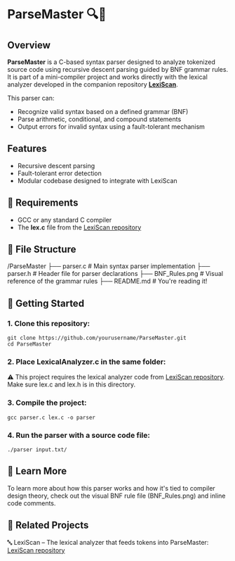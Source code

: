 # ParseMaster 🔍📜

## Overview
**ParseMaster** is a C-based syntax parser designed to analyze tokenized source code using recursive descent parsing guided by BNF grammar rules. It is part of a mini-compiler project and works directly with the lexical analyzer developed in the companion repository **[LexiScan](https://github.com/abhinavrajgupta/LexiScan)**.

This parser can:
- Recognize valid syntax based on a defined grammar (BNF)
- Parse arithmetic, conditional, and compound statements
- Output errors for invalid syntax using a fault-tolerant mechanism

## Features
- Recursive descent parsing
- Fault-tolerant error detection
- Modular codebase designed to integrate with LexiScan

## 🔧 Requirements
- GCC or any standard C compiler
- The **lex.c** file from the [LexiScan repository](https://github.com/abhinavrajgupta/LexiScan)

## 📁 File Structure
/ParseMaster
├── parser.c # Main syntax parser implementation
├── parser.h # Header file for parser declarations
├── BNF_Rules.png # Visual reference of the grammar rules
├── README.md # You're reading it!


## 🚀 Getting Started

### 1. Clone this repository:
    git clone https://github.com/yourusername/ParseMaster.git
    cd ParseMaster

### 2. Place LexicalAnalyzer.c in the same folder:
⚠️ This project requires the lexical analyzer code from [LexiScan repository](https://github.com/abhinavrajgupta/LexiScan). Make sure lex.c and lex.h is in this directory.

### 3. Compile the project:
    gcc parser.c lex.c -o parser

### 4. Run the parser with a source code file:
    ./parser input.txt/


## 🧠 Learn More
To learn more about how this parser works and how it's tied to compiler design theory, check out the visual BNF rule file (BNF_Rules.png) and inline code comments.


## 📎 Related Projects
🔤 LexiScan – The lexical analyzer that feeds tokens into ParseMaster: [LexiScan repository](https://github.com/abhinavrajgupta/LexiScan)




